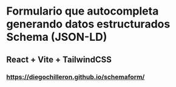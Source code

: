 # Formulario que autocompleta generando datos estructurados Schema (JSON-LD)
## React + Vite + TailwindCSS

### https://diegochilleron.github.io/schemaform/
